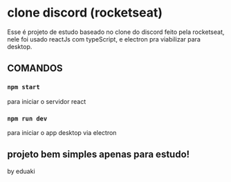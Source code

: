 # clone discord (rocketseat)

Esse é projeto de estudo baseado no clone do discord feito pela rocketseat,
nele foi usado reactJs com typeScript, e electron pra viabilizar para desktop.

## COMANDOS

### `npm start`
para iniciar o servidor react

### `npm run dev`
para iniciar o app desktop via electron


## projeto bem simples apenas para estudo!

by eduaki